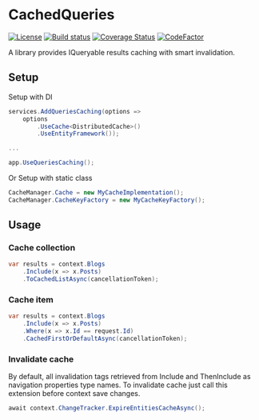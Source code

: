 # CachedQueries

[![License](http://img.shields.io/:license-mit-blue.svg)](https://vposd.mit-license.org/)
[![Build status](https://ci.appveyor.com/api/projects/status/bykgne88bjlkb5kb?svg=true)](https://ci.appveyor.com/project/vposd/cachedqueries)
[![Coverage Status](https://coveralls.io/repos/github/vposd/Lore.QueryCache/badge.svg?branch=master)](https://coveralls.io/github/vposd/Lore.QueryCache?branch=master)
[![CodeFactor](https://www.codefactor.io/repository/github/vposd/cachedqueries/badge)](https://www.codefactor.io/repository/github/vposd/cachedqueries)

A library provides IQueryable results caching with smart invalidation.

## Setup

Setup with DI

```c#
services.AddQueriesCaching(options =>
    options
        .UseCache<DistributedCache>()
        .UseEntityFramework());

...

app.UseQueriesCaching();
```

Or Setup with static class

```c#
CacheManager.Cache = new MyCacheImplementation();
CacheManager.CacheKeyFactory = new MyCacheKeyFactory();
```

## Usage

### Cache collection

```c#
var results = context.Blogs
    .Include(x => x.Posts)
    .ToCachedListAsync(cancellationToken);
```

### Cache item

```c#
var results = context.Blogs
    .Include(x => x.Posts)
    .Where(x => x.Id == request.Id)
    .CachedFirstOrDefaultAsync(cancellationToken);
```

### Invalidate cache

By default, all invalidation tags retrieved from Include and ThenInclude as navigation properties type names.
To invalidate cache just call this extension before context save changes.

```c#
await context.ChangeTracker.ExpireEntitiesCacheAsync();
```
